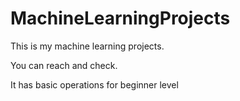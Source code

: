 # MachineLearningProjects

This is my machine learning projects.

You can reach and check.

It has basic operations for beginner level
